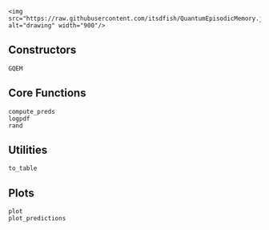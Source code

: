```@raw html
<img src="https://raw.githubusercontent.com/itsdfish/QuantumEpisodicMemory.jl/refs/heads/main/docs/logo/logo_readme.png" alt="drawing" width="900"/>
```

## Constructors
```@docs
GQEM
```

## Core Functions

```@docs
compute_preds
logpdf
rand
```

## Utilities 

```@docs
to_table
```

## Plots

```@docs
plot
plot_predictions
```